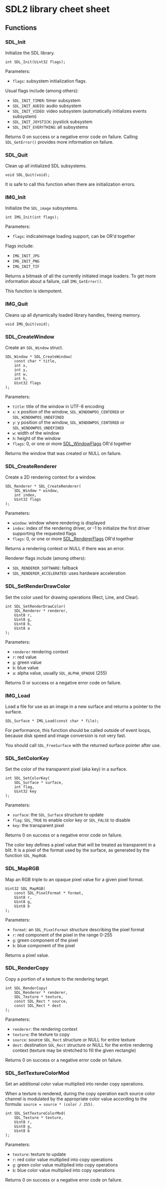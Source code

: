 # SDL2 library cheet sheet

## Functions

### SDL_Init

Initialize the SDL library.

```
int SDL_Init(Uint32 flags);
```

Parameters:
* `flags`: subsystem initialization flags.

Usual flags include (among others):
* `SDL_INIT_TIMER`: timer subsystem
* `SDL_INIT_AUDIO`: audio subsystem
* `SDL_INIT_VIDEO`: video subsystem (automatically initializes events
  subsystem)
* `SDL_INIT_JOYSTICK`: joystick subsystem
* `SDL_INIT_EVERYTHING`: all subsystems

Returns 0 on success or a negative error code on failure. Calling
`SDL_GetError()` provides more information on failure.

### SDL_Quit

Clean up all initialized SDL subsystems.

```
void SDL_Quit(void);
```

It is safe to call this function when there are initialization errors.

### IMG_Init

Initialize the `SDL_image` subsystems.

```
int IMG_Init(int flags);
```

Parameters:
* `flags`: indicateimage loading support, can be OR'd together

Flags include:
* `IMG_INIT_JPG`
* `IMG_INIT_PNG`
* `IMG_INIT_TIF`

Returns a bitmask of all the currently initiated image loaders. To get more
information about a failure, call `IMG_GetError()`.

This function is idempotent.

### IMG_Quit

Cleans up all dynamically loaded library handles, freeing memory.

```
void IMG_Quit(void);
```

### SDL_CreateWindow

Create an `SDL_Window` struct.

```
SDL_Window * SDL_CreateWindow(
    const char * title,
    int x,
    int y,
    int w,
    int h,
    Uint32 flags
);
```

Parameters:
* `title`: title of the window in UTF-8 encoding
* `x`: x position of the window, `SDL_WINDOWPOS_CENTERED` or `SDL_WINDOWPOS_UNDEFINED`
* `y`: y position of the window, `SDL_WINDOWPOS_CENTERED` or `SDL_WINDOWPOS_UNDEFINED`
* `w`: width of the window
* `h`: height of the window
* `flags`: 0, or one or more [SDL_WindowFlags](https://wiki.libsdl.org/SDL_WindowFlags) OR'd together

Returns the window that was created or NULL on failure.

### SDL_CreateRenderer

Create a 2D rendering context for a window.

```
SDL_Renderer * SDL_CreateRenderer(
    SDL_Window * window,
    int index,
    Uint32 flags
);
```

Parameters:
* `window`: window where rendering is displayed
* `index`: index of the rendering driver, or -1 to initialize the first driver
  supporting the requested flags
* `flags`: 0, or one or more [SDL_RendererFlags](https://wiki.libsdl.org/SDL_RendererFlags) OR'd together

Returns a rendering context or NULL if there was an error.

Renderer flags include (among others):
* `SDL_RENDERER_SOFTWARE`: fallback
* `SDL_RENDERER_ACCELERATED`: uses hardware acceleration

### SDL_SetRenderDrawColor

Set the color used for drawing operations (Rect, Line, and Clear).

```
int SDL_SetRenderDrawColor(
    SDL_Renderer * renderer,
    Uint8 r,
    Uint8 g,
    Uint8 b,
    Uint8 a
);
```

Parameters:
* `renderer` rendering context
* `r`: red value
* `g`: green value
* `b`: blue value
* `a`: alpha value, usually `SDL_ALPHA_OPAQUE` (255)

Returns 0 or success or a negative error code on failure.

### IMG_Load

Load a file for use as an image in a new surface and returns a pointer to the
surface.

```
SDL_Surface * IMG_Load(const char * file);
```

For performance, this function should be called outside of event loops, because
disk speed and image conversion is not very fast.

You should call `SDL_FreeSurface` with the returned surface pointer after use.

### SDL_SetColorKey

Set the color of the transparent pixel (aka key) in a surface.

```
int SDL_SetColorKey(
    SDL_Surface * surface,
    int flag,
    Uint32 key
);
```

Parameters:
* `surface`: the `SDL_Surface` structure to update
* `flag`: `SDL_TRUE` to enable color key or `SDL_FALSE` to disable
* `key`: the transparent pixel

Returns 0 on success or a negative error code on failure.

The color key defines a pixel value that will be treated as transparent in a
blit. It is a pixel of the format used by the surface, as generated by the
function `SDL_MapRGB`.

### SDL_MapRGB

Map an RGB triple to an opaque pixel value for a given pixel format.

```
Uint32 SDL_MapRGB(
    const SDL_PixelFormat * format,
    Uint8 r,
    Uint8 g,
    Uint8 b
);
```

Parameters:
* `format`: an `SDL_PixelFormat` structure describing the pixel format
* `r`: red component of the pixel in the range 0-255
* `g`: green component of the pixel
* `b`: blue component of the pixel

Returns a pixel value.

### SDL_RenderCopy

Copy a portion of a texture to the rendering target.

```
int SDL_RenderCopy(
    SDL_Renderer * renderer,
    SDL_Texture * texture,
    const SDL_Rect * source,
    const SDL_Rect * dest
);
```

Parameters:
* `renderer`: the rendering context
* `texture`: the texture to copy
* `source`: source `SDL_Rect` structure or NULL for entire texture
* `dest`: destination `SDL_Rect` structure or NULL for the entire rendering
  context (texture may be stretched to fill the given rectangle)

Returns 0 on success or a negative error code on failure.

### SDL_SetTextureColorMod

Set an additional color value multiplied into render copy operations.

When a texture is rendered, during the copy operation each source color channel
is modulated by the appropriate color value according to the formula: `source =
source * (color / 255)`.

```
int SDL_SetTextureColorMod(
    SDL_Texture * texture,
    Uint8 r,
    Uint8 g,
    Uint8 b
);
```

Parameters:
* `texture`: texture to update
* `r`: red color value multiplied into copy operations
* `g`: green color value multiplied into copy operations
* `b`: blue color value multiplied into copy operations

Returns 0 on success or a negative error code on failure.
